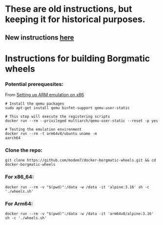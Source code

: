 # These are old instructions, but keeping it for historical purposes.
## New instructions [here](https://github.com/modem7/PyPI/blob/gh-pages/README.md)

# Instructions for building Borgmatic wheels

### Potential prerequesites: 
From [Setting up ARM emulation on x86](https://www.stereolabs.com/docs/docker/building-arm-container-on-x86/#setting-up-arm-emulation-on-x86)

```
# Install the qemu packages
sudo apt-get install qemu binfmt-support qemu-user-static

# This step will execute the registering scripts
docker run --rm --privileged multiarch/qemu-user-static --reset -p yes

# Testing the emulation environment
docker run --rm -t arm64v8/ubuntu uname -m
aarch64
```

### Clone the repo:
`git clone https://github.com/modem7/docker-borgmatic-wheels.git && cd docker-borgmatic-wheels`

### For x86_64:
`docker run --rm -v "$(pwd)":/data -w /data -it 'alpine:3.16' sh -c './wheels.sh'`

### For Arm64:
`docker run --rm -v "$(pwd)":/data -w /data -it 'arm64v8/alpine:3.16' sh -c './wheels.sh'`
